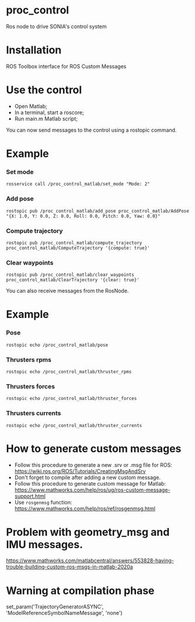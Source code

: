 # proc_control
Ros node to drive SONIA's control system

# Installation
ROS Toolbox interface for ROS Custom Messages

# Use the control
- Open Matlab;
- In a terminal, start a roscore;
- Run main.m Matlab script;

You can now send messages to the control using a rostopic command.

# Example 
### Set mode
`rosservice call /proc_control_matlab/set_mode "Mode: 2"`

### Add pose
`rostopic pub /proc_control_matlab/add_pose proc_control_matlab/AddPose "{X: 1.0, Y: 0.0, Z: 0.0, Roll: 0.0, Pitch: 0.0, Yaw: 0.0}"`

### Compute trajectory
`rostopic pub /proc_control_matlab/compute_trajectory proc_control_matlab/ComputeTrajectory '{compute: true}'`

### Clear waypoints
`rostopic pub /proc_control_matlab/clear_waypoints proc_control_matlab/ClearTrajectory '{clear: true}'`


You can also receive messages from the RosNode.

# Example
### Pose
`rostopic echo /proc_control_matlab/pose`

### Thrusters rpms
`rostopic echo /proc_control_matlab/thruster_rpms`

### Thrusters forces
`rostopic echo /proc_control_matlab/thruster_forces`

### Thrusters currents
`rostopic echo /proc_control_matlab/thruster_currents`

# How to generate custom messages
- Follow this procedure to generate a new .srv or .msg file for ROS: https://wiki.ros.org/ROS/Tutorials/CreatingMsgAndSrv
- Don't forget to compile after adding a new custom message.
- Follow this procedure to generate custom message for Matlab: https://www.mathworks.com/help/ros/ug/ros-custom-message-support.html
- Use `rosgenmsg` function: https://www.mathworks.com/help/ros/ref/rosgenmsg.html

# Problem with geometry_msg and IMU messages.
https://www.mathworks.com/matlabcentral/answers/553828-having-trouble-building-custom-ros-msgs-in-matlab-2020a

# Warning at compilation phase
set_param('TrajectoryGeneratorASYNC', 'ModelReferenceSymbolNameMessage', 'none')
